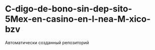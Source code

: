 # C-digo-de-bono-sin-dep-sito-5Mex-en-casino-en-l-nea-M-xico-bzv
Автоматически созданный репозиторий
